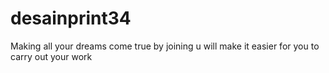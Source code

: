 # desainprint34
Making all your dreams come true by joining u will make it easier for you to carry out your work
